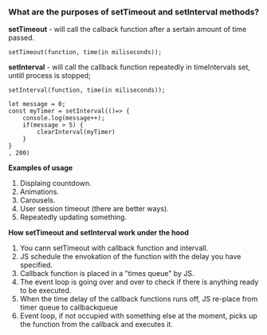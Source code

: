 ### What are the purposes of setTimeout and setInterval methods?

**setTimeout** - will call the calback function after a sertain amount of time passed. 
```
setTimeout(function, time(in miliseconds));
```

**setInterval** - will call the callback function repeatedly in timeIntervals set, untill process is stopped;
```
setInterval(function, time(in miliseconds));
```
```
let message = 0;
const myTimer = setInterval(()=> {
    console.log(message++);
    if(message > 5) {
        clearInterval(myTimer)
    }
}
, 200)
```

**Examples of usage**
1. Displaing countdown.
2. Animations.
3. Carousels.
4. User session timeout (there are better ways).
5. Repeatedly updating something.

**How setTimeout and setInterval work under the hood**
1. You cann setTimeout with callback function and intervall.
2. JS schedule the envokation of the function with the delay you have specified.
3. Callback function is placed in a "times queue" by JS.
4. The event loop is going over and over to check if there is anything ready to be executed.
5. When the time delay of the callback functions runs off, JS re-place from timer queue to callbackqueue
6. Event loop, if not occupied with something else at the moment, picks up the function from the callback and executes it.